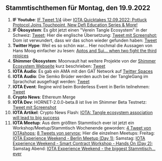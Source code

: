 ## Stammtischthemen für Montag, den 19.9.2022

1. **IF Youtube**: [IF Tweet 1/4](https://twitter.com/iota/status/1569249577219330054?s=20&t=iUPnLNmJEF7i-4n6CTdP5g) über [IOTA Quicktakes 12.09.2022: Potluck Protocol Joins Touchpoint, New Defi Education Series & More!](https://www.youtube.com/watch?v=ZwyTP5bvpAw)
2. **IF Ökosystem**: Es gibt jetzt einen "Verein Tangle Ecosystem" in der Schweiz: [Tweet](https://twitter.com/GM__INV/status/1569542003582435334?s=20&t=iUPnLNmJEF7i-4n6CTdP5g); Hier die englische Übersetzung: [Tweet mit Screenshot](https://twitter.com/Vrom14286662/status/1569620599697195009?s=20&t=ws6Zr_mGtzl_ryLi-WcNpw); Dom ist verwundert, dass wir das schon wieder gefunden haben: [Tweet](https://twitter.com/DomSchiener/status/1569584287258935298?s=20&t=ws6Zr_mGtzl_ryLi-WcNpw)
3. **Twitter Hype**: Weil es so schön war... Hier nochmal die Aussagen von Hans Moog einfacher zu lesen: [Aptos and Sui... when two fight the third rejoices](https://threadreaderapp.com/thread/1569154646320599043.html)
4. **Shimmer Ökosystem**: Moonvault hat weitere Projekte von der [Shimmer Ecosystem Webseite](https://shimmer.network/ecosystem) kurz beschrieben: [Tweet](https://twitter.com/Moon_Vault_News/status/1569568983850041345?s=20&t=ws6Zr_mGtzl_ryLi-WcNpw)
5. **IOTA Audio**: Es gab ein AMA mit den GAT Network auf [Twitter Spaces](https://twitter.com/gat_network/status/1568161823165145088?s=20&t=ws6Zr_mGtzl_ryLi-WcNpw)
6. **IOTA Audio**: Die Semko Brüder werden auch bei der TangleGang im Sprachchat ausgefragt werden: [Tweet](https://twitter.com/GangTangleTalk/status/1569341307927281664?s=20&t=ws6Zr_mGtzl_ryLi-WcNpw)
7. **IOTA Event**: Regine wird beim Borderless Event in Berlin teilnehmen: [Tweet](https://twitter.com/EventBorderless/status/1569340377462673410?s=20&t=ws6Zr_mGtzl_ryLi-WcNpw)
8. **Crypto News**: Ethereum Merge
9. **IOTA Dev**: HORNET-2.0.0-beta.8 ist live im Shimmer Beta Testnetz: [Tweet mit Screenshot](https://twitter.com/Vrom14286662/status/1569666360636051456?s=20&t=WRswbnc7Hz52SwGihPYguQ)
10. **IOTA Artikel**: Crypto News Flash: [IOTA: Tangle ecosystem association will lead to big success](https://www.crypto-news-flash.com/iota-tangle-ecosystem-association-will-lead-to-big-success/)
11. **IOTA Meetup**: Aus dem größten Stammtisch ever ist jetzt ein Workshop/Meetup/Stammtisch Wochenende geworden: [4 Tweet von IOTAshops](https://twitter.com/iotashop/status/1569626991397158918?s=20&t=pY0iXQguCijbh_UbE6TO6g); [8 Tweets von servrox](https://twitter.com/servrox/status/1569626212099579904?s=20&t=pY0iXQguCijbh_UbE6TO6g); Hier die einzelnen Meetups: Freitag: [IOTA Experience Weekend - Berlin Meetup (Day 1)](https://www.meetup.com/de-DE/iota-meetup-workshop/events/288330324/); Samstag: [IOTA Experience Weekend - Smart Contract Workshop - Hands On (Day 2)](https://www.meetup.com/de-DE/iota-meetup-workshop/events/288268725/); Samstag Abend: [IOTA Experience Weekend - the biggest Stammtisch… ever](https://www.meetup.com/de-DE/iota-meetup-workshop/events/287621650/)

